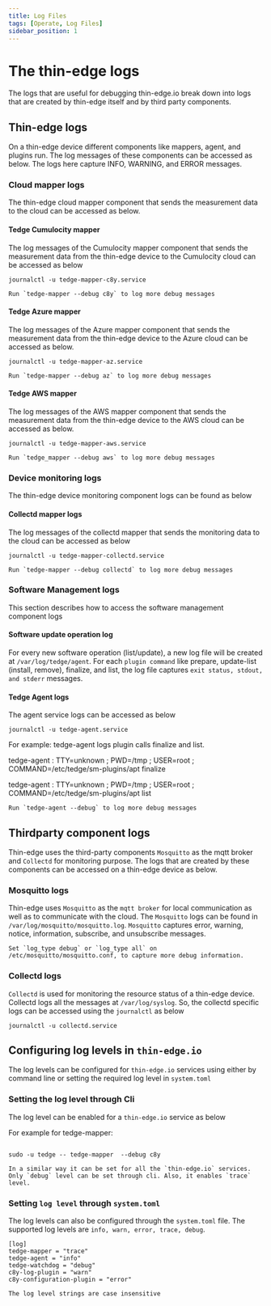 ```yaml
---
title: Log Files
tags: [Operate, Log Files]
sidebar_position: 1
---
```


# The thin-edge logs
The logs that are useful for debugging thin-edge.io break down into logs that are created by thin-edge itself and by third party components.

## Thin-edge logs
On a thin-edge device different components like mappers, agent, and plugins run. The log messages of these components can be accessed as below.
The logs here capture INFO, WARNING, and ERROR messages.

### Cloud mapper logs
The thin-edge cloud mapper component that sends the measurement data to the cloud can be accessed as below.

#### Tedge Cumulocity mapper
The log messages of the Cumulocity mapper component that sends the measurement data from the thin-edge device to the Cumulocity
cloud can be accessed as below

`journalctl -u tedge-mapper-c8y.service`


```admonish note
Run `tedge-mapper --debug c8y` to log more debug messages
```

#### Tedge Azure mapper
The log messages of the Azure mapper component that sends the measurement data from the thin-edge device to the Azure
cloud can be accessed as below.

`journalctl -u tedge-mapper-az.service`

```admonish note
Run `tedge-mapper --debug az` to log more debug messages
```

#### Tedge AWS mapper
The log messages of the AWS mapper component that sends the measurement data from the thin-edge device to the AWS
cloud can be accessed as below.

`journalctl -u tedge-mapper-aws.service`

```admonish note
Run `tedge_mapper --debug aws` to log more debug messages
```

### Device monitoring logs
The thin-edge device monitoring component logs can be found as below

#### Collectd mapper logs
The log messages of the collectd mapper that sends the monitoring data to the cloud can be accessed as below

`journalctl -u tedge-mapper-collectd.service`

```admonish note
Run `tedge-mapper --debug collectd` to log more debug messages
```

### Software Management logs
This section describes how to access the software management component logs

#### Software update operation log
For every new software operation (list/update), a new log file will be created at `/var/log/tedge/agent`.
For each `plugin command` like prepare, update-list (install, remove), finalize, and list,
the log file captures `exit status, stdout, and stderr` messages.

#### Tedge Agent logs
The agent service logs can be accessed as below

`journalctl -u tedge-agent.service`

For example: tedge-agent logs plugin calls finalize and list.

tedge-agent : TTY=unknown ; PWD=/tmp ; USER=root ; COMMAND=/etc/tedge/sm-plugins/apt finalize

tedge-agent : TTY=unknown ; PWD=/tmp ; USER=root ; COMMAND=/etc/tedge/sm-plugins/apt list

```admonish note
Run `tedge-agent --debug` to log more debug messages
```

## Thirdparty component logs
Thin-edge uses the third-party components `Mosquitto` as the mqtt broker and `Collectd` for monitoring purpose.
The logs that are created by these components can be accessed on a thin-edge device as below.

### Mosquitto logs
Thin-edge uses `Mosquitto` as the `mqtt broker` for local communication as well as to communicate with the cloud.
The `Mosquitto` logs can be found in `/var/log/mosquitto/mosquitto.log`.
`Mosquitto` captures error, warning, notice, information, subscribe, and unsubscribe messages.

```admonish note
Set `log_type debug` or `log_type all` on /etc/mosquitto/mosquitto.conf, to capture more debug information.
```

### Collectd logs
`Collectd` is used for monitoring the resource status of a thin-edge device.
Collectd logs all the messages at `/var/log/syslog`.
So, the collectd specific logs can be accessed using the `journalctl` as below

`journalctl -u collectd.service`

## Configuring log levels in `thin-edge.io`

The log levels can be configured for `thin-edge.io` services using either by command line or setting the required log
level in `system.toml`

### Setting the log level through Cli

The log level can be enabled for a `thin-edge.io` service as below

For example for tedge-mapper:

```shell

sudo -u tedge -- tedge-mapper  --debug c8y
```

```admonish note
In a similar way it can be set for all the `thin-edge.io` services.
Only `debug` level can be set through cli. Also, it enables `trace` level.
```

### Setting `log level` through `system.toml`
The log levels can also be configured through the `system.toml` file.
The supported log levels are `info, warn, error, trace, debug`.

```shell
[log]
tedge-mapper = "trace"
tedge-agent = "info"
tedge-watchdog = "debug"
c8y-log-plugin = "warn"
c8y-configuration-plugin = "error"
```

```admonish note
The log level strings are case insensitive
```
